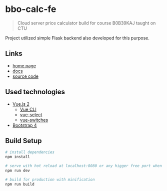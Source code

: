 # bbo-calc-fe

> Cloud server price calculator build for course B0B39KAJ taught on CTU

Project utilized simple Flask backend also developed for this purpose.

## Links
 * [home page](https://bbocal.mejty.cz)
 * [docs](https://bbocal.mejty.cz/doc/)
 * [source code](https://bbocal.mejty.cz/src/bbocal.zip)

## Used technologies
 * [Vue.js 2](https://vuejs.org/)
    * [Vue CLI](https://cli.vuejs.org/)
    * [vue-select](http://sagalbot.github.io/vue-select/)
    * [vue-switches](https://github.com/drewjbartlett/vue-switches)
 * [Bootstrap 4](https://getbootstrap.com/)

## Build Setup

``` bash
# install dependencies
npm install

# serve with hot reload at localhost:8080 or any higger free port when 8080 taken
npm run dev

# build for production with minification
npm run build
```
